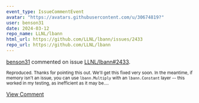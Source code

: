 ```yaml
---
event_type: IssueCommentEvent
avatar: "https://avatars.githubusercontent.com/u/30674819?"
user: benson31
date: 2024-03-12
repo_name: LLNL/lbann
html_url: https://github.com/LLNL/lbann/issues/2433
repo_url: https://github.com/LLNL/lbann
---
```


<a href='https://github.com/benson31' target='_blank'>benson31</a> commented on issue <a href='https://github.com/LLNL/lbann/issues/2433' target='_blank'>LLNL/lbann#2433</a>.

<small>Reproduced. Thanks for pointing this out. We'll get this fixed very soon. In the meantime, if memory isn't an issue, you can use `lbann.Multiply` with an `lbann.Constant` layer -- this worked in my testing, as inefficient as it may be....</small>

<a href='https://github.com/LLNL/lbann/issues/2433' target='_blank'>View Comment</a>